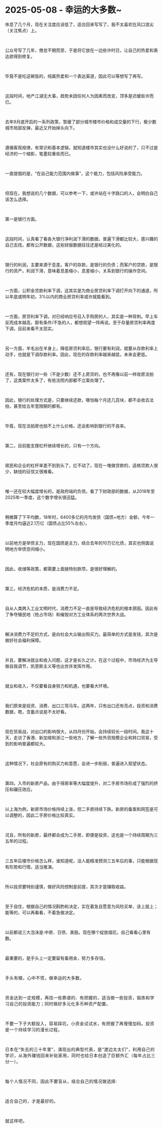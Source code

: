 # 2025-05-08 - 幸运的大多数~

<p style="visibility: visible;">休息了几个月，现在关注度应该低了，适合回来写写了，我不太喜欢在风口浪尖（关注焦点）上。</p><p style="visibility: visible;"><br style="visibility: visible;"></p><p style="visibility: visible;">公众号写了几年，倦怠不期而至，于是将它放在一边些许时日，让自己的热爱和表达欲得到修复。</p><p style="visibility: visible;"><br style="visibility: visible;"></p><p style="visibility: visible;">毕竟不是吃这碗饭的，纯属热爱和一个表达渠道，因此可以等想写了再写。</p><p style="visibility: visible;"><br style="visibility: visible;"></p><p style="visibility: visible;">这段时间，地产江湖无大事，趋势未因任何人为因素而改变，顶多是迟缓些许而已。</p><p style="visibility: visible;"><br style="visibility: visible;"></p><p style="visibility: visible;">去年9月底开启的一系列政策，暂缓了部分城市楼市价格和成交量的下行，极少数城市局部反弹，最近又开始掉头向下。</p><p style="visibility: visible;"><br style="visibility: visible;"></p><p style="visibility: visible;">遵循客观规律，有常识和基本逻辑，就知道楼市其实也没什么好说的了，只不过是经济的一个缩影，笔墨较重些而已。</p><p style="visibility: visible;"><br style="visibility: visible;"></p><p style="visibility: visible;">一直提倡的是，“在自己能力范围内做事”，这个能力，包括风险承受能力。</p><p style="visibility: visible;"><br style="visibility: visible;"></p><p style="visibility: visible;">但现在，我想说的几个数据，可以参考一下，或许站在十字路口的人，会明白自己该怎么选择。</p><p style="visibility: visible;"><br style="visibility: visible;"></p><p style="visibility: visible;">第一是银行方面。</p><p style="visibility: visible;"><br style="visibility: visible;"></p><p style="visibility: visible;">这段时间，认真看了看各大银行净利润下滑的数据，普遍下滑都比较大，感兴趣的自己去找，都有公开数据，这些财报数据往往还是经过美化的。</p><p style="visibility: visible;"><br style="visibility: visible;"></p><p style="visibility: visible;">银行的利润，主要来源于息差。客户的存款，是银行的负债；而客户的贷款，是银行的资产。利润下滑，意味着息差缩小，息差缩小，关系到银行的操作空间。</p><p style="visibility: visible;"><br style="visibility: visible;"></p><p style="visibility: visible;">一方面，公积金贷款利率下调，这其实是为商业房贷利率下调打开向下的通道，所以年底或明年初，3%以内的商业房贷利率或许就能看到。</p><p style="visibility: visible;"><br style="visibility: visible;"></p><p style="visibility: visible;">一方面，房贷利率下调，对已经响应号召入手购房的人，其实是一种背刺。早上车反而成本越高，那有条件/不急的人，都想观望一阵再说。至于存量房贷利率再度下调，目前来看不太现实。</p><p style="visibility: visible;"><br style="visibility: visible;"></p><p style="visibility: visible;">另一方面，羊毛出在羊身上，降低房贷利率后，银行要有利润，就要从存款利率上动手，也就是下调存款利率。因此，现在的存款利率越来越低，未来会更低。</p><p style="visibility: visible;"><br style="visibility: visible;"></p><p style="visibility: visible;">还有，现在银行对一些（不是少数）还不上房贷的，也不再像以前一样收房法拍了，这类案件太多了，有些法院内部都不立案处理了。</p><p><br></p><p>因此，银行的处理方式是，只要继续还款，哪怕每个月还几百块，都不会收去法拍，甚至给五年宽限期的都有。</p><p><br></p><p>毕竟，现在法拍房也拍不上什么价格，还会影响到银行的不良率。</p><p><br></p><p>第二，目前能支撑杠杆继续增长的，只有一个方向。</p><p><br></p><p>居民和企业的杠杆率差不到到头了，扛不动了。现在一堆做贷款的，适格贷款人很少，缺钱的征信又很难看。</p><p><br></p><p>唯一还在较大幅度增长的，是政府端的负债。看了下财政部的数据，从2018年至2025年一季度，这个数字增长很迅猛。</p><p><br></p><p>稍微算了下平均数，18年时，6400多亿的月均发债（国债+地方）金额，今年一季度月均逼近2.1万亿（国债占比55%左右）。</p><p><br></p><p>以前地方是举债主力，现在国债是主力，结合去年的10万亿化债，其实也侧面说明地方举债空间缩小。</p><p><br></p><p>因此，收储等政策，都需要上面拨特别款项，是很好理解的。</p><p><br></p><p>第三，经济危机的本质，是消费力不足。</p><p><br></p><p>自从人类跨入工业文明时代，消费力不足一直是导致经济危机的根本原因。因此有了争夺殖民地（抢占市场）和催毁对方工业体系的两次世界大战。</p><p><br></p><p>解决消费力不足的方式，是向社会大众输出购买力。最简单的方式是发钱，其次是做好社会福利保障。</p><p><br></p><p>并且，要解决就业和收入问题，这才是长久之计。在这个过程中，市场经济为主导做自我调节，凯恩斯主义等也出世并发挥作用。</p><p><br></p><p>就业和收入，不仅要看自身努力和机遇，也要看大环境。</p><p><br></p><p>我们原来是投资、消费、出口三驾马车。这两年，只有出口还有亮点，投资和消费数据，嗯，含蓄点说是不太好看。</p><p><br></p><p>现在贸易战，对出口的影响很大，从四月份开始，会持续较长一段时间。我这十天，走访了香港、新加坡和浙江一些地方，了解一些外贸规模企业和转口贸易，受到的影响普遍都较大。</p><p><br></p><p>这种情况下，社会原有的购买力和意愿，会进一步削弱，普遍进入观望状态。</p><p><br></p><p>第四，入市的新房产品，由于得房率等大幅度提升，对二手房市场形成了强烈的挤压和碾压效应。</p><p><br></p><p>以上海为例，新房市场价格持续上涨，但二手房持续下跌。新房的备案和网签是可以调整的，因此二手房价格比较真实。</p><p><br></p><p>况且，所有的新房，最终都会成为二手房，即便是投资，这也是一个持续周期为三五年的过程。</p><p><br></p><p>三五年后楼市价格怎么样，谁知道呢，没人能精准预测三五年后的事，只能根据现有形势和行情，适当推演。</p><p><br></p><p>所以投资要特别谨慎，做好风险控制是前提，其次才是赚取收益。</p><p><br></p><p>至于自住，根据自己的情况斟酌和决定，实在着急且愿意为风险买单，该上就上；能等的，可以再看看，不着急做决定。</p><p><br></p><p>以前都说三大泡沫是:中房、日债、美股。现在哪个绽放烟花，自己看看心里有数。</p><p><br></p><p>最重要的，是手头上一定要留有备用金，<span style="background-color: transparent;letter-spacing: 0.034em;caret-color: var(--weui-BRAND);">努力多存钱。</span></p><p><span style="background-color: transparent;letter-spacing: 0.034em;caret-color: var(--weui-BRAND);"><br></span></p><p><span style="background-color: transparent;letter-spacing: 0.034em;caret-color: var(--weui-BRAND);">手头有粮，心中不慌，做幸运的大多数。</span></p><p><span style="background-color: transparent;letter-spacing: 0.034em;caret-color: var(--weui-BRAND);"><br></span></p><p><span style="background-color: transparent;letter-spacing: 0.034em;caret-color: var(--weui-BRAND);">资金达到一定规模，再找一些靠谱的、有把握的，适当做一些投资，锻炼和学习自己的投资能力；同时做好多元化多币种资产配置。</span></p><p><span style="background-color: transparent;letter-spacing: 0.034em;caret-color: var(--weui-BRAND);"><br></span></p><p><span style="background-color: transparent;letter-spacing: 0.034em;caret-color: var(--weui-BRAND);">不要一下子大额投入，容易踩坑，小资金试试水，有把握了再慢慢加码。投资是一个持续学习的漫长过程。</span></p><p><span style="background-color: transparent;letter-spacing: 0.034em;caret-color: var(--weui-BRAND);"><br></span></p><p><span style="letter-spacing: 0.578px;">日本在“失去的三十年里”，涌现出的典型代表，是“渡边太太们”，利用自己的学识，从海外赚钱回来补贴家用，同时也给日本创造了巨额外汇（每年占比三分一）。</span></p><p><span style="letter-spacing: 0.578px;"><br></span></p><p><span style="letter-spacing: 0.578px;">每个人情况不同，因此不要盲从，结合自己的情况做选择:</span></p><p><span style="letter-spacing: 0.578px;"><br></span></p><p><span style="letter-spacing: 0.578px;">适合自己的，才是最好的。</span></p><p><span style="letter-spacing: 0.578px;"><br></span></p><p><span style="letter-spacing: 0.578px;">就这样吧。</span></p><p style="display: none;"><mp-style-type data-value="10000"></mp-style-type></p>